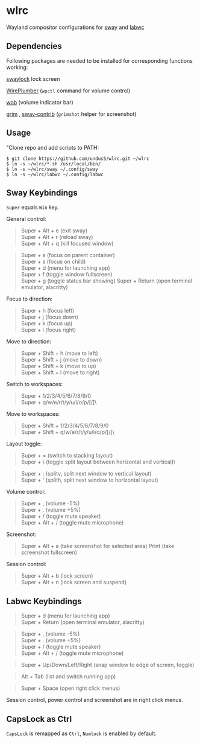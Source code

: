 # wlrc

Wayland compositor configurations for
[sway](https://swaywm.org) and
[labwc](https://labwc.github.io/index.html)

## Dependencies

Following packages are needed to be installed for corresponding functions working:

[swaylock](https://github.com/swaywm/swaylock)
lock screen

[WirePlumber](https://wiki.archlinux.org/title/WirePlumber#Keyboard_volume_control)
(`wpctl` command for volume control)

[wob](https://github.com/francma/wob)
(volume indicator bar)

[grim](https://gitlab.freedesktop.org/emersion/grim)
, [sway-contrib](https://github.com/OctopusET/sway-contrib)
(`grimshot` helper for screenshot)

## Usage

"Clone repo and add scripts to PATH:

```
$ git clone https://github.com/undus5/wlrc.git ~/wlrc
$ ln -s ~/wlrc/*.sh /usr/local/bin/
$ ln -s ~/wlrc/sway ~/.config/sway
$ ln -s ~/wlrc/labwc ~/.config/labwc
```

## Sway Keybindings

`Super` equals `Win` key.

General control:

> Super + Alt + e (exit sway)\
> Super + Alt + r (reload sway)\
> Super + Alt + q (kill focused window)

> Super + a (focus on parent container)\
> Super + s (focus on child)\
> Super + d (menu for launching app)\
> Super + f (toggle window fullscreen)\
> Super + g (toggle status bar showing)
> Super + Return (open terminal emulator, alacritty)

Focus to direction:

> Super + h (focus left)\
> Super + j (focus down)\
> Super + k (focus up)\
> Super + l (focus right)

Move to direction:

> Super + Shift + h (move to left)\
> Super + Shift + j (move to down)\
> Super + Shift + k (move to up)\
> Super + Shift + l (move to right)

Switch to workspaces:

> Super + 1/2/3/4/5/6/7/8/9/0\
> Super + q/w/e/r/t/y/u/i/o/p/[/]\

Move to workspaces:

> Super + Shift + 1/2/3/4/5/6/7/8/9/0\
> Super + Shift + q/w/e/r/t/y/u/i/o/p/[/]\

Layout toggle:

> Super + = (switch to stacking layout)\
> Super + \ (toggle split layout between horizontal and vertical)\

> Super + ; (splitv, split next window to vertical layout)\
> Super + ' (splith, split next window to horizontal layout)

Volume control:

> Super + , (volume -5%)\
> Super + . (volume +5%)\
> Super + / (toggle mute speaker)\
> Super + Alt + / (toggle mute microphone)

Screenshot:

> Super + Alt + a (take screenshot for selected area)
> Print (take screenshot fullscreen)

Session control:

> Super + Alt + b (lock screen)\
> Super + Alt + n (lock screen and suspend)

## Labwc Keybindings

> Super + d (menu for launching app)\
> Super + Return (open terminal emulator, alacritty)

> Super + , (volume -5%)\
> Super + . (volume +5%)\
> Super + / (toggle mute speaker)\
> Super + Alt + / (toggle mute microphone)

> Super + Up/Down/Left/Right (snap window to edge of screen, toggle)

> Alt + Tab (list and switch running app)

> Super + Space (open right click menus)

Session control, power control and screenshot are in right click menus.

## CapsLock as Ctrl

`CapsLock` is remapped as `Ctrl`, `Numlock` is enabled by default.

